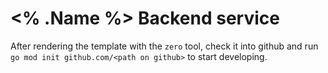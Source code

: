 #  <% .Name %> Backend service

After rendering the template with the `zero` tool, check it into github and run `go mod init github.com/<path on github>` to start developing.
